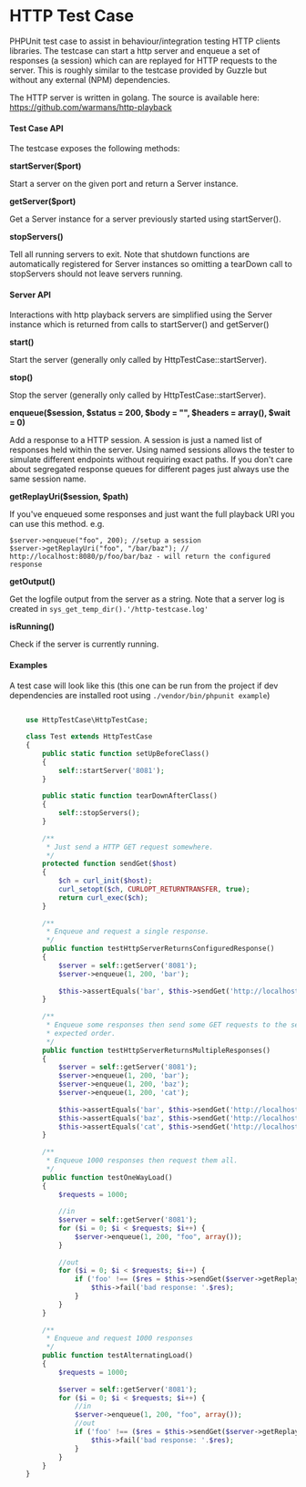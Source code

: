 HTTP Test Case
==================
PHPUnit test case to assist in behaviour/integration testing HTTP clients libraries. The testcase can start a http 
server and enqueue a set of responses (a session) which can are replayed for HTTP requests to the server. This is 
roughly similar to the testcase provided by Guzzle but without any external (NPM) dependencies.

The HTTP server is written in golang. The source is available here: https://github.com/warmans/http-playback

#### Test Case API

The testcase exposes the following methods: 

**startServer($port)**

Start a server on the given port and return a Server instance.

**getServer($port)**

Get a Server instance for a server previously started using startServer().

**stopServers()**

Tell all running servers to exit. Note that shutdown functions are automatically registered for Server instances
so omitting a tearDown call to stopServers should not leave servers running.

#### Server API

Interactions with http playback servers are simplified using the Server instance which is returned from calls to 
startServer() and getServer()

**start()**

Start the server (generally only called by HttpTestCase::startServer).

**stop()**

Stop the server (generally only called by HttpTestCase::startServer).

**enqueue($session, $status = 200, $body = "", $headers = array(), $wait = 0)**

Add a response to a HTTP session. A session is just a named list of responses held within the server. Using 
named sessions allows the tester to simulate different endpoints without requiring exact paths. If you don't care
about segregated response queues for different pages just always use the same session name.

**getReplayUri($session, $path)**

If you've enqueued some responses and just want the full playback URI you can use this method. e.g.

```
$server->enqueue("foo", 200); //setup a session
$server->getReplayUri("foo", "/bar/baz"); // http://localhost:8080/p/foo/bar/baz - will return the configured response
```

**getOutput()**

Get the logfile output from the server as a string. Note that a server log is created in `sys_get_temp_dir().'/http-testcase.log'`

**isRunning()**

Check if the server is currently running.

#### Examples

A test case will look like this (this one can be run from the project if dev dependencies are installed root using
`./vendor/bin/phpunit example`)

```php

    use HttpTestCase\HttpTestCase;
    
    class Test extends HttpTestCase
    {
        public static function setUpBeforeClass()
        {
            self::startServer('8081');
        }
    
        public static function tearDownAfterClass()
        {
            self::stopServers();
        }
    
        /**
         * Just send a HTTP GET request somewhere.
         */
        protected function sendGet($host)
        {
            $ch = curl_init($host);
            curl_setopt($ch, CURLOPT_RETURNTRANSFER, true);
            return curl_exec($ch);
        }
    
        /**
         * Enqueue and request a single response. 
         */
        public function testHttpServerReturnsConfiguredResponse()
        {
            $server = self::getServer('8081');
            $server->enqueue(1, 200, 'bar');
    
            $this->assertEquals('bar', $this->sendGet('http://localhost:8081/p/1/'));
        }
    
        /**
         * Enqueue some responses then send some GET requests to the server and assert they were returned in the
         * expected order.
         */
        public function testHttpServerReturnsMultipleResponses()
        {
            $server = self::getServer('8081');
            $server->enqueue(1, 200, 'bar');
            $server->enqueue(1, 200, 'baz');
            $server->enqueue(1, 200, 'cat');
    
            $this->assertEquals('bar', $this->sendGet('http://localhost:8081/p/1/'));
            $this->assertEquals('baz', $this->sendGet('http://localhost:8081/p/1/'));
            $this->assertEquals('cat', $this->sendGet('http://localhost:8081/p/1/'));
        }
    
        /**
         * Enqueue 1000 responses then request them all.
         */
        public function testOneWayLoad()
        {
            $requests = 1000;
    
            //in
            $server = self::getServer('8081');
            for ($i = 0; $i < $requests; $i++) {
                $server->enqueue(1, 200, "foo", array());
            }
    
            //out
            for ($i = 0; $i < $requests; $i++) {
                if ('foo' !== ($res = $this->sendGet($server->getReplayUri(1)))) {
                    $this->fail('bad response: '.$res);
                }
            }
        }
    
        /**
         * Enqueue and request 1000 responses
         */
        public function testAlternatingLoad()
        {
            $requests = 1000;
    
            $server = self::getServer('8081');
            for ($i = 0; $i < $requests; $i++) {
                //in
                $server->enqueue(1, 200, "foo", array());
                //out
                if ('foo' !== ($res = $this->sendGet($server->getReplayUri(1)))) {
                    $this->fail('bad response: '.$res);
                }
            }
        }
    }

```